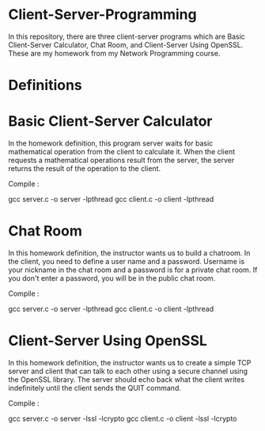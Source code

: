 # Client-Server-Programming

  In this repository, there are three client-server programs which are Basic Client-Server Calculator,
  Chat Room, and Client-Server Using OpenSSL. These are my homework from my Network Programming course.
  
 # Definitions
 
 # Basic Client-Server Calculator

  In the homework definition, this program server waits for basic mathematical operation from the client to calculate it. 
  When the client requests a mathematical operations result from the server, the server returns the result of the operation to the client.
  
  Compile :
  
  gcc server.c -o server -lpthread
  gcc client.c -o client -lpthread
  
 # Chat Room
 
  In this homework definition, the instructor wants us to build a chatroom. In the client, you need to define a user name and a password. 
  Username is your nickname in the chat room and a password is for a private chat room. If you don't enter a password,  you will be in the public chat room.
  
  Compile :
  
  gcc server.c -o server -lpthread
  gcc client.c -o client -lpthread
  
 # Client-Server Using OpenSSL
 
 In this homework definition, the instructor wants us to create a simple TCP server and client that can talk to each other using a secure 
 channel using the OpenSSL library. The server should echo back what the client writes indefinitely until the client sends the QUIT command.
 
 Compile :

 gcc server.c -o server -lssl -lcrypto
 gcc client.c -o client -lssl -lcrypto